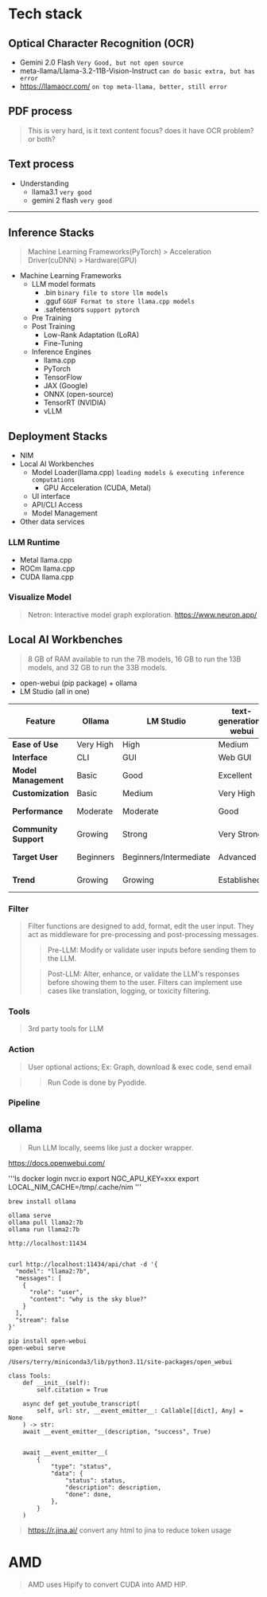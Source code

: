 # Tech stack

## Optical Character Recognition (OCR)
- Gemini 2.0 Flash `Very Good, but not open source`
- meta-llama/Llama-3.2-11B-Vision-Instruct `can do basic extra, but has error`
- https://llamaocr.com/ `on top meta-llama, better, still error`


## PDF process
> This is very hard, is it text content focus? does it have OCR problem? or both?

## Text process
- Understanding
  - llama3.1 `very good`
  - gemini 2 flash `very good`
<hr>

## Inference Stacks
> Machine Learning Frameworks(PyTorch) > Acceleration Driver(cuDNN) > Hardware(GPU)



- Machine Learning Frameworks
  - LLM model formats
    - .bin `binary file to store llm models`
    - .gguf `GGUF Format to store llama.cpp models`
    - .safetensors `support pytorch`
  - Pre Training
  - Post Training
    - Low-Rank Adaptation (LoRA)
    - Fine-Tuning
  - Inference Engines
    - llama.cpp
    - PyTorch
    - TensorFlow
    - JAX (Google)
    - ONNX (open-source)
    - TensorRT (NVIDIA)
    - vLLM



## Deployment Stacks

- NIM
- Local AI Workbenches
    - Model Loader(llama.cpp) `loading models & executing inference computations`
        - GPU Acceleration (CUDA, Metal)
    - UI interface
    - API/CLI Access
    - Model Management
- Other data services

### LLM Runtime
- Metal llama.cpp
- ROCm llama.cpp
- CUDA llama.cpp

### Visualize Model
> Netron: Interactive model graph exploration.
https://www.neuron.app/


## Local AI Workbenches
> 8 GB of RAM available to run the 7B models, 16 GB to run the 13B models, and 32 GB to run the 33B models.

- open-webui (pip package) + ollama
- LM Studio (all in one)

| Feature             | Ollama          | LM Studio      | text-generation-webui | llama.cpp       | GPT4All          | vLLM |
|----------------------|-----------------|----------------|----------------------|-----------------|-----------------|------|
| **Ease of Use**     | Very High       | High           | Medium               | Low             | High             | Low |
| **Interface**        | CLI             | GUI            | Web GUI              | CLI/Library     | GUI               | API   |
| **Model Management** | Basic          | Good          | Excellent            | N/A            | Good           | N/A |
| **Customization**    | Basic           | Medium         | Very High            | High            | Medium          | High |
| **Performance**      | Moderate        | Moderate       | Good                | Very High       | Moderate        | Very High |
| **Community Support** | Growing       | Strong       | Very Strong          | Very Strong     | Medium           | Growing |
| **Target User**      |  Beginners      | Beginners/Intermediate | Advanced           | Developers      | Beginners         | API Users |
| **Trend**          | Growing           | Growing      | Established         | Very Strong         | Growing        | Growing |



### Filter
> Filter functions are designed to add, format, edit the user input. They act as middleware for pre-processing and post-processing messages.
>> Pre-LLM: Modify or validate user inputs before sending them to the LLM.
> 
>> Post-LLM: Alter, enhance, or validate the LLM's responses before showing them to the user.
Filters can implement use cases like translation, logging, or toxicity filtering.

### Tools
> 3rd party tools for LLM

### Action
> User optional actions; Ex: Graph, download & exec code, send email

> > Run Code is done by Pyodide.

### Pipeline

## ollama
> Run LLM locally, seems like just a docker wrapper.

https://docs.openwebui.com/

'''ls
docker login nvcr.io
export NGC_APU_KEY=xxx
export LOCAL_NIM_CACHE=/tmp/.cache/nim
'''

```ls
brew install ollama

ollama serve
ollama pull llama2:7b
ollama run llama2:7b

http://localhost:11434


curl http://localhost:11434/api/chat -d '{
  "model": "llama2:7b",
  "messages": [
    {
      "role": "user",
      "content": "why is the sky blue?"
    }
  ],
  "stream": false
}'

pip install open-webui
open-webui serve

/Users/terry/miniconda3/lib/python3.11/site-packages/open_webui

class Tools:
    def __init__(self):
        self.citation = True

    async def get_youtube_transcript(
        self, url: str, __event_emitter__: Callable[[dict], Any] = None
    ) -> str:
    await __event_emitter__(description, "success", True)


    await __event_emitter__(
        {
            "type": "status",
            "data": {
                "status": status,
                "description": description,
                "done": done,
            },
        }
    )
```

> https://r.jina.ai/ convert any html to jina to reduce token usage



# AMD
> AMD uses Hipify to convert CUDA into AMD HIP.

